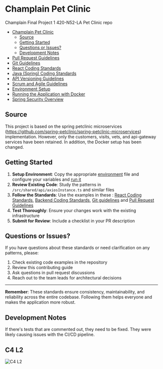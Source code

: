 # Champlain Pet Clinic

Champlain Final Project 1 420-N52-LA Pet Clinic repo

* [Champlain Pet Clinic](#champlain-pet-clinic)
  * [Source](#source)
  * [Getting Started](#getting-started)
  * [Questions or Issues?](#questions-or-issues)
  * [Development Notes](#development-notes)
* [Pull Request Guidelines](docs/pull-requests.md)
* [Git Guidelines](docs/git-tips.md)
* [React Coding Standards](docs/react-coding-standards.md)
* [Java (Spring) Coding Standards](docs/java-coding-standards.md)
* [API Versioning Guidelines](docs/api-versioning.md)
* [Scrum and Agile Guidelines](docs/scrum-agile.md)
* [Environment Setup](docs/environment.md)
* [Running the Application with Docker](docs/running-project.md)
* [Spring Security Overview](docs/spring-security.md)


## Source
This project is based on the spring petclinic microservices (https://github.com/spring-petclinic/spring-petclinic-microservices) implementation.
However, only the customers, visits, vets, and api-gateway services have been retained. In addition, the 
Docker setup has been changed.

## Getting Started

1. **Setup Environment**: Copy the appropriate [environment](docs/environment.md) file and configure your variables and [run it](docs/running-project.md)
2. **Review Existing Code**: Study the patterns in `/src/shared/api/axiosInstance.ts` and similar files
3. **Follow the Standards**: Use the examples in these : [React Coding Standards](docs/react-coding-standards.md), [Backend Coding Standards](docs/java-coding-standards.md), [Git guidelines](docs/git-tips.md) and [Pull Request Guidelines](docs/pull-requests.md)
4. **Test Thoroughly**: Ensure your changes work with the existing infrastructure
5. **Submit for Review**: Include a checklist in your PR description

## Questions or Issues?

If you have questions about these standards or need clarification on any patterns, please:

1. Check existing code examples in the repository
2. Review this contributing guide
3. Ask questions in pull request discussions
4. Reach out to the team leads for architectural decisions

---

**Remember**: These standards ensure consistency, maintainability, and reliability across the entire codebase. Following them helps everyone and makes the application more robust.


## Development Notes
If there's tests that are commented out, they need to be fixed. They were likely causing issues with the CI/CD pipeline.

## C4 L2
![C4 L2](http://www.plantuml.com/plantuml/proxy?cache=no&src=https://raw.githubusercontent.com/profcfuhrmanets/log210-jeu-de-des-python-flask/master/docs/tdd.puml&fmt=svg)
